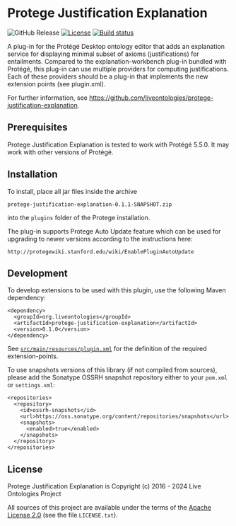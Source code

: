 # Protege Justification Explanation
![GitHub Release](https://img.shields.io/github/v/release/liveontologies/protege-justification-explanation)
[![License](https://img.shields.io/badge/License-Apache%202.0-blue.svg)](https://opensource.org/licenses/Apache-2.0)
[![Build status](https://ci.appveyor.com/api/projects/status/nd4uyg7hu88h0o2q?svg=true)](https://ci.appveyor.com/project/ykazakov/protege-justification-explanation)

A plug-in for the Protégé Desktop ontology editor that adds an explanation service for
displaying minimal subset of axioms (justifications) for entailments. Compared to the
explanation-workbench plug-in bundled with Protégé, this plug-in can use multiple
providers for computing justifications. Each of these providers should be a plug-in
that implements the new extension points (see plugin.xml).

For further information, see <https://github.com/liveontologies/protege-justification-explanation>. 

## Prerequisites

Protege Justification Explanation is tested to work with Protégé 5.5.0. It may work 
with other versions of Protégé.

## Installation

To install, place all jar files inside the archive 

	protege-justification-explanation-0.1.1-SNAPSHOT.zip 

into the `plugins` folder of the Protege installation.

The plug-in supports Protege Auto Update feature which can be used for
upgrading to newer versions according to the instructions here:

    http://protegewiki.stanford.edu/wiki/EnablePluginAutoUpdate

## Development

To develop extensions to be used with this plugin, use the following Maven dependency:

```
<dependency>
  <groupId>org.liveontologies</groupId>
  <artifactId>protege-justification-explanation</artifactId>
  <version>0.1.0</version>
</dependency>
```
See [`src/main/resources/plugin.xml`](https://github.com/liveontologies/protege-justification-explanation/blob/main/src/main/resources/plugin.xml?raw=true) for the definition of the required extension-points.

To use snapshots versions of this library (if not compiled from sources), please add
the Sonatype OSSRH snapshot repository either to your `pom.xml` or `settings.xml`:
```
<repositories>
  <repository>
    <id>ossrh-snapshots</id>
    <url>https://oss.sonatype.org/content/repositories/snapshots</url>
    <snapshots>
      <enabled>true</enabled>
    </snapshots>
  </repository>
</repositories>
```

## License

Protege Justification Explanation is Copyright (c) 2016 - 2024 Live Ontologies Project

All sources of this project are available under the terms of the 
[Apache License 2.0](http://www.apache.org/licenses/LICENSE-2.0)
(see the file `LICENSE.txt`).